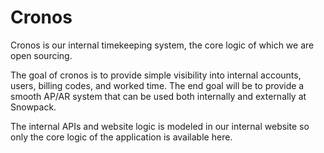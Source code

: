 # Cronos
Cronos is our internal timekeeping system, the core logic of which we are open sourcing.

The goal of cronos is to provide simple visibility into internal accounts, users, billing codes, and worked time. The end goal will be to provide a smooth AP/AR system that can be used both internally and externally at Snowpack.

The internal APIs and website logic is modeled in our internal website so only the core logic of the application is available here.
